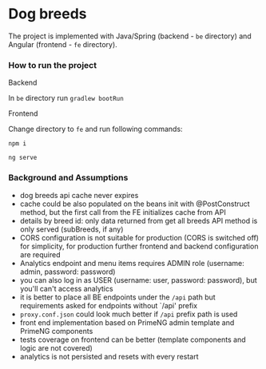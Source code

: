 # Dog breeds

The project is implemented with Java/Spring (backend - `be` directory) and Angular (frontend - `fe` directory).

### How to run the project

Backend

In `be` directory run `gradlew bootRun`

Frontend

Change directory to `fe` and run following commands:

`npm i`

`ng serve`

### Background and Assumptions
- dog breeds api cache never expires 
- cache could be also populated on the beans init with @PostConstruct method, but the first call from the FE initializes
cache from API
- details by breed id: only data returned from get all breeds API method is only served (subBreeds, if any)
- CORS configuration is not suitable for production (CORS is switched off) for simplicity, for production further
frontend and backend configuration are required
- Analytics endpoint and menu items requires ADMIN role (username: admin, password: password)
- you can also log in as USER (username: user, password: password), but you'll can't access analytics
- it is better to place all BE endpoints under the `/api` path but requirements asked for endpoints without `/api' prefix
- `proxy.conf.json` could look much better if `/api` prefix path is used
- front end implementation based on PrimeNG admin template and PrimeNG components
- tests coverage on frontend can be better (template components and logic are not covered)
- analytics is not persisted and resets with every restart
